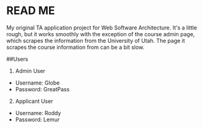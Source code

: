 # READ ME

My original TA application project for Web Software Architecture. It's a little rough, but it works smoothly with
the exception of the course admin page, which scrapes the information from the University of Utah. The page it
scrapes the course information from can be a bit slow. 

##Users
1. Admin User
* Username: Globe
* Password: GreatPass

2. Applicant User
* Username: Roddy
* Password: Lemur
